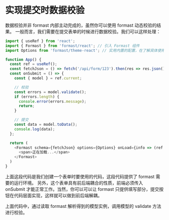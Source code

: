 # 实现提交时数据校验

数据校验并非 formast 内部主动完成的，虽然你可以使用 formast 动态校验的结果。
一般而言，我们需要在提交表单的时候进行数据校验。我们可以这样处理：

```js
import { useRef } from 'react';
import { Formast } from 'formast/react'; // 引入 Formast 组件
import Options from 'formast/theme-react'; // 实用内置的配置，在了解具体使用方法之后，可以替换为自己的配置对象

function App() {
  const ref = useRef();
  const fetchJson = () => fetch('/api/form/123').then(res => res.json()); // 从接口读取 JSON
  const onSubmit = () => {
    const { model } = ref.current;

    // 校验
    const errors = model.validate();
    if (errors.length) {
      console.error(errors.message);
      return;
    }

    // 提交
    const data = model.toData();
    console.log(data);
  };

  return (
    <Formast schema={fetchJson} options={Options} onLoad={info => (ref.current = info)} props={{ onSubmit }}>
      <span>正在加载...</span>
    </Formast>
  )
}
```

上面这段代码是我们创建一个表单时要使用的代码，这段代码提供了 formast 需要的运行环境。
另外，这个表单具有前后端耦合的性质，前端必须传入 onSubmit 才能正常工作。当然，你可以可以让 formast 只提供填写部分，提交按钮在代码层面实现，这样就可以做到前后端解耦。

上面代码中，通过读取 formast 解析得到的模型实例，调用模型的 validate 方法进行校验。
